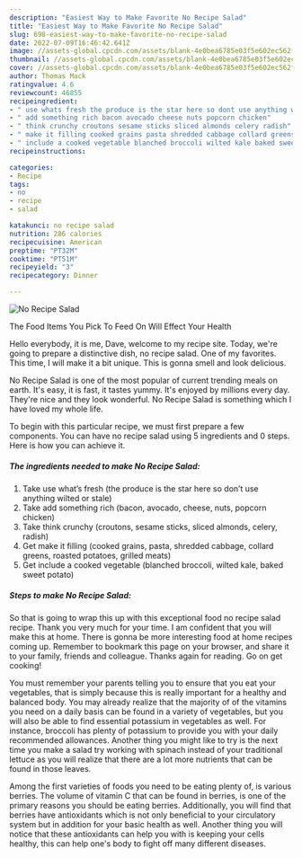 ```yaml
---
description: "Easiest Way to Make Favorite No Recipe Salad"
title: "Easiest Way to Make Favorite No Recipe Salad"
slug: 698-easiest-way-to-make-favorite-no-recipe-salad
date: 2022-07-09T16:46:42.641Z
image: //assets-global.cpcdn.com/assets/blank-4e0bea6785e03f5e602ec562f230caae08da540cada707380b4fe1bbebba43da.png
thumbnail: //assets-global.cpcdn.com/assets/blank-4e0bea6785e03f5e602ec562f230caae08da540cada707380b4fe1bbebba43da.png
cover: //assets-global.cpcdn.com/assets/blank-4e0bea6785e03f5e602ec562f230caae08da540cada707380b4fe1bbebba43da.png
author: Thomas Mack
ratingvalue: 4.6
reviewcount: 46855
recipeingredient:
- " use whats fresh the produce is the star here so dont use anything wilted or stale"
- " add something rich bacon avocado cheese nuts popcorn chicken"
- " think crunchy croutons sesame sticks sliced almonds celery radish"
- " make it filling cooked grains pasta shredded cabbage collard greens roasted potatoes grilled meats"
- " include a cooked vegetable blanched broccoli wilted kale baked sweet potato"
recipeinstructions:

categories:
- Recipe
tags:
- no
- recipe
- salad

katakunci: no recipe salad 
nutrition: 286 calories
recipecuisine: American
preptime: "PT32M"
cooktime: "PT51M"
recipeyield: "3"
recipecategory: Dinner

---
```



![No Recipe Salad](//assets-global.cpcdn.com/assets/blank-4e0bea6785e03f5e602ec562f230caae08da540cada707380b4fe1bbebba43da.png)

The Food Items You Pick To Feed On Will Effect Your Health

Hello everybody, it is me, Dave, welcome to my recipe site. Today, we're going to prepare a distinctive dish, no recipe salad. One of my favorites. This time, I will make it a bit unique. This is gonna smell and look delicious.

No Recipe Salad is one of the most popular of current trending meals on earth. It's easy, it is fast, it tastes yummy. It's enjoyed by millions every day. They're nice and they look wonderful. No Recipe Salad is something which I have loved my whole life.




To begin with this particular recipe, we must first prepare a few components. You can have no recipe salad using 5 ingredients and 0 steps. Here is how you can achieve it.

<!--inarticleads1-->

##### The ingredients needed to make No Recipe Salad:

1. Take  use what’s fresh (the produce is the star here so don’t use anything wilted or stale)
1. Take  add something rich (bacon, avocado, cheese, nuts, popcorn chicken)
1. Take  think crunchy (croutons, sesame sticks, sliced almonds, celery, radish)
1. Get  make it filling (cooked grains, pasta, shredded cabbage, collard greens, roasted potatoes, grilled meats)
1. Get  include a cooked vegetable (blanched broccoli, wilted kale, baked sweet potato)




<!--inarticleads2-->

##### Steps to make No Recipe Salad:





So that is going to wrap this up with this exceptional food no recipe salad recipe. Thank you very much for your time. I am confident that you will make this at home. There is gonna be more interesting food at home recipes coming up. Remember to bookmark this page on your browser, and share it to your family, friends and colleague. Thanks again for reading. Go on get cooking!

You must remember your parents telling you to ensure that you eat your vegetables, that is simply because this is really important for a healthy and balanced body. You may already realize that the majority of of the vitamins you need on a daily basis can be found in a variety of vegetables, but you will also be able to find essential potassium in vegetables as well. For instance, broccoli has plenty of potassium to provide you with your daily recommended allowances. Another thing you might like to try is the next time you make a salad try working with spinach instead of your traditional lettuce as you will realize that there are a lot more nutrients that can be found in those leaves.

Among the first varieties of foods you need to be eating plenty of, is various berries. The volume of vitamin C that can be found in berries, is one of the primary reasons you should be eating berries. Additionally, you will find that berries have antioxidants which is not only beneficial to your circulatory system but in addition for your basic health as well. Another thing you will notice that these antioxidants can help you with is keeping your cells healthy, this can help one's body to fight off many different diseases.
